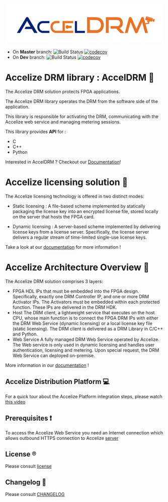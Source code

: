 ![Screenshot](images/AccelDRM_lock.png)

* On **Master** branch: ![Build Status](https://codebuild.eu-west-1.amazonaws.com/badges?uuid=eyJlbmNyeXB0ZWREYXRhIjoiVXRTOGxGaW5hZ1BzVGtoa0pBODhPanFlL3RpbFJPeGo5dHNxN3Uwb1ZuUmZOc1VkejBOeGk2WGVodzZPK2NvdS9WWVZUSlJhZXFMbEgrejN1VDN6TE13PSIsIml2UGFyYW1ldGVyU3BlYyI6IkhtMFRSeW1aRzVWVUpZcVQiLCJtYXRlcmlhbFNldFNlcmlhbCI6MX0%3D&branch=master)
[![codecov](https://codecov.io/gh/Accelize/drmlib/branch/master/graph/badge.svg)](https://codecov.io/gh/Accelize/drmlib)
* On **Dev** branch: ![Build Status](https://codebuild.eu-west-1.amazonaws.com/badges?uuid=eyJlbmNyeXB0ZWREYXRhIjoiVXRTOGxGaW5hZ1BzVGtoa0pBODhPanFlL3RpbFJPeGo5dHNxN3Uwb1ZuUmZOc1VkejBOeGk2WGVodzZPK2NvdS9WWVZUSlJhZXFMbEgrejN1VDN6TE13PSIsIml2UGFyYW1ldGVyU3BlYyI6IkhtMFRSeW1aRzVWVUpZcVQiLCJtYXRlcmlhbFNldFNlcmlhbCI6MX0%3D&branch=dev)
  [![codecov](https://codecov.io/gh/Accelize/drmlib/branch/dev/graph/badge.svg)](https://codecov.io/gh/Accelize/drmlib)

# Accelize DRM library : AccelDRM :closed_lock_with_key:

The Accelize DRM solution protects FPGA applications.

The Accelize DRM library operates the DRM from the software side of the
application.

This library is responsible for activating the DRM, communicating with the
Accelize web service and managing metering sessions.

This library provides **API** for : 
* C
* C++
* Python

Interested in AccelDRM ? Checkout our [Documentation](http://accelize.s3-website-eu-west-1.amazonaws.com/documentation/stable)!

# Accelize licensing solution :key:

The Accelize licensing technology is offered in two distinct modes:

* Static licensing : 
A file-based scheme implemented by statically packaging the license key into an 
encrypted license file, stored locally on the server that hosts the FPGA card.

* Dynamic licensing :
A server-based scheme implemented by delivering license keys from a license server. 
Specifically, the license server delivers a regular stream of time-limited single-use license keys.

Take a look at our [documentation](http://accelize.s3-website-eu-west-1.amazonaws.com/documentation/stable/#licensing-modes) for more information !

# Accelize Architecture Overview :wrench:

The Accelize DRM solution comprises 3 layers:

* FPGA HDL IPs that must be embedded into the FPGA design. Specifically, exactly one DRM Controller IP, 
and one or more DRM Activator IPs. The Activators must be embedded within each protected function. 
These IPs are delivered in the DRM HDK.
* Host The DRM client, a lightweight service that executes on the host CPU, whose main function is to connect 
the FPGA DRM IPs with either the DRM Web Service (dynamic licensing) or a local license key file (static licensing). 
The DRM client is delivered as a DRM Library in C/C++ and Python.
* Web Service A fully managed DRM Web Service operated by Accelize. The Web service is only used in dynamic 
licensing and handles user authentication, licensing and metering. Upon special request, 
the DRM Web Service can deployed on-premise.

More information in our [documentation](http://accelize.s3-website-eu-west-1.amazonaws.com/documentation/stable/#licensing-modes) !

## Accelize Distribution Platform :computer:

For a quick tour about the Accelize Platform integration steps, please watch [this video](https://youtu.be/7cb_ksLTcRk)

## Prerequisites :heavy_exclamation_mark:

To access the Accelize Web Service you need an Internet connection which allows 
outbound HTTPS connection to Accelize [server](https://master.metering.accelize.com)

## License :registered:

Please consult [license](LICENSE)

## Changelog :floppy_disk:

Please consult [CHANGELOG](CHANGELOG)
